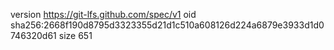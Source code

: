 version https://git-lfs.github.com/spec/v1
oid sha256:2668f190d8795d3323355d21d1c510a608126d224a6879e3933d1d0746320d61
size 651
